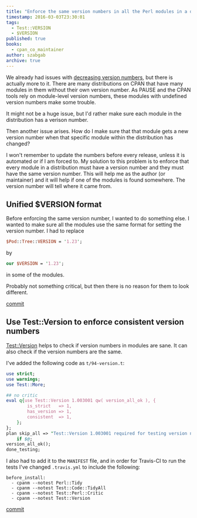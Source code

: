 ```yaml
---
title: "Enforce the same version numbers in all the Perl modules in a distribution"
timestamp: 2016-03-03T23:30:01
tags:
  - Test::VERSION
  - $VERSION
published: true
books:
  - cpan_co_maintainer
author: szabgab
archive: true
---
```



We already had issues with [decreasing version numbers](/fixing-the-release-adding-version-numbers),
but there is actually more to it. There are many distributions on CPAN that have many modules in them without their own version number.
As PAUSE and the CPAN tools rely on module-level version numbers, these modules with undefined version numbers make some trouble.

It might not be a huge issue, but I'd rather make sure each module in the distribution has a verison number.

Then another issue arises. How do I make sure that that module gets a new version number when that specific module within the distribution has changed?


I won't remember to update the numbers before every release, unless it is automated or if I am forced to. My solution to this problem
is to enforce that every module in a distribution must have a version number and they must have the same version number.
This will help me as the author (or maintainer) and it will help if one of the modules is found somewhere. The version number
will tell where it came from.

## Unified $VERSION format

Before enforcing the same version number, I wanted to do something else. I wanted to make sure all the modules use the same format
for setting the version number. I had to replace

```perl
$Pod::Tree::VERSION = '1.23';
```

by

```perl
our $VERSION = '1.23';
```

in some of the modules.

Probably not something critical, but then there is no reason for them to look different.

[commit](https://github.com/szabgab/Pod-Tree/commit/e0006fb0a8fde59aa90dbf257d1ee5d0957da25b)

## Use Test::Version to enforce consistent version numbers

[Test::Version](https://metacpan.org/pod/Test::Version) helps to check if version numbers in modules are sane.
It can also check if the version numbers are the same.

I've added the following code as `t/94-version.t`:

```perl
use strict;
use warnings;
use Test::More;

## no critic
eval q{use Test::Version 1.003001 qw( version_all_ok ), {
        is_strict   => 1,
        has_version => 1,
        consistent  => 1,
    };
};
plan skip_all => "Test::Version 1.003001 required for testing version numbers"
    if $@;
version_all_ok();
done_testing;
```

I also had to add it to the `MANIFEST` file, and in order for Travis-CI to run the tests I've changed `.travis.yml`
to include the following:

```
before_install:
  - cpanm --notest Perl::Tidy
  - cpanm --notest Test::Code::TidyAll
  - cpanm --notest Test::Perl::Critic
  - cpanm --notest Test::Version
```


[commit](https://github.com/szabgab/Pod-Tree/commit/8504ba61bb4edc35d93bf15c3da239c25f2b532e)

